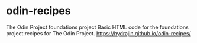 # odin-recipes
The Odin Project foundations project
Basic HTML code for the foundations project:recipes for The Odin Project.
https://hydrajin.github.io/odin-recipes/

